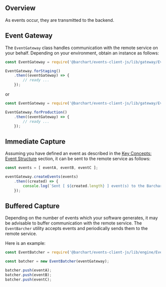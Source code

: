 ## Overview

As events occur, they are transmitted to the backend.

## Event Gateway

The ```EventGateway``` class handles communication with the remote service on your behalf. Depending on your environment, obtain an instance as follows:

```js
const EventGateway = require('@barchart/events-client-js/lib/gateway/EventGateway');

EventGateway.forStaging()
	.then((eventGateway) => {
		// ready ...
	});
```

or

```js
const EventGateway = require('@barchart/events-client-js/lib/gateway/EventGateway');

EventGateway.forProduction()
	.then((eventGateway) => {
		// ready ...
	});
```

## Immediate Capture

Assuming you have defined an event as described in the [Key Concepts: Event Structure](content/concepts/event_structure) section, it can be sent to the remote service as follows:

```js
const events = [ eventA, eventB, eventC ];

eventGateway.createEvents(events)
	.then((created) => {
		console.log(`Sent [ ${created.length} ] event(s) to the Barchart Event Tracking Service.`);
	});
```

## Buffered Capture

Depending on the number of events which your software generates, it may be advisable to buffer communication with the remote service. The ```EventBarcher``` utility accepts events and periodically sends them to the remote service.

Here is an example:

```js
const EventBatcher = require('@barchart/events-client-js/lib/engine/EventBatcher');

const batcher = new EventBatcher(eventGateway);

batcher.push(eventA);
batcher.push(eventB);
batcher.push(eventC);
```

